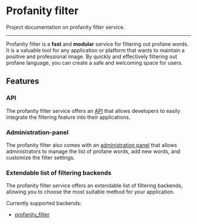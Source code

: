 # Profanity filter

Project documentation on profanity filter service.

---

Profanity filter is a **fast** and **modular** service for filtering out profane words.
It is a valuable tool for any application or platform that wants to maintain a
positive and professional image. By quickly and effectively filtering out
profane language, you can create a safe and welcoming space for users.

## Features

### API
The profanity filter service offers an [API](http://195.19.93.105:8000/api/docs/) that allows developers to easily
integrate the filtering feature into their applications.

### Administration-panel
The profanity filter also comes with an [administration panel](http://195.19.93.105:8000/admin) that allows
administrators to manage the list of profane words, add new words, and
customize the filter settings.

### Extendable list of filtering backends
The profanity filter service offers an extendable list of filtering backends,
allowing you to choose the most suitable method for your application.

Currently supported backends:
- [profanity_filter](https://github.com/rominf/profanity-filter)
